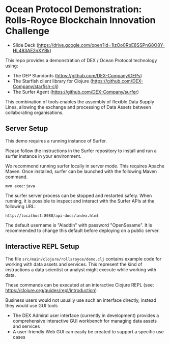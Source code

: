 # Ocean Protocol Demonstration: Rolls-Royce Blockchain Innovation Challenge 

- Slide Deck (https://drive.google.com/open?id=1IzOo0RbE8SSPnG8O8Y-HL483AE2nXYBk)

This repo provides a demonstration of DEX / Ocean Protocol technology using:

- The DEP Standards (https://github.com/DEX-Company/DEPs)
- The Starfish client library for Clojure (https://github.com/DEX-Company/starfish-clj)
- The Surfer Agent (https://github.com/DEX-Company/surfer)

This combination of tools enables the assembly of flexible Data Supply Lines, allowing the
exchange and processing of Data Assets between collaborating organisations.

## Server Setup

This demo requires a running instance of Surfer.

Please follow the instructions in the Surfer repository to install and run a surfer instance
in your environment.

We recommend running surfer locally in server mode. This requires Apache Maven. Once installed, 
surfer can be launched with the following Maven command.

`mvn exec:java`

The surfer server process can be stopped and restarted safely. When running, it is possible to
inspect and interact with the Surfer APIs at the following URL:

`http://localhost:8080/api-docs/index.html`

The default username is "Aladdin" with password "OpenSesame". It is recommended to
change this default before deploying on a public server.


## Interactive REPL Setup

The file `src/main/clojure/rollsroyce/demo.clj` contains example code for working with data assets and services.
This represent the kind of instructions a data scientist or analyst might execute while
working with data.

These commands can be executed at an interactive Clojure REPL 
(see: https://clojure.org/guides/repl/introduction)

Business users would not usually use such an interface directly, instead they would use GUI tools

- The DEX Admiral user interface (currently in development) provides a comprehensive interactive
GUI workbench for managing data assets and services
- A user-friendly Web GUI can easily be created to support a specific use cases

